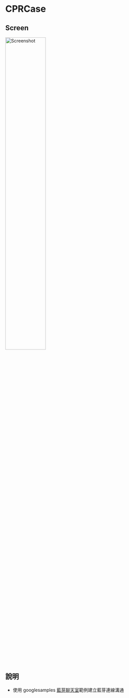 # CPRCase

Screen
-------------
<img src="http://i.imgur.com/bF9DZ4h.jpg" width="50%" alt="Screenshot"/> 

## 說明
- 使用 googlesamples [藍芽聊天室]( https://github.com/googlesamples/android-BluetoothChat)範例建立藍芽連線溝通


